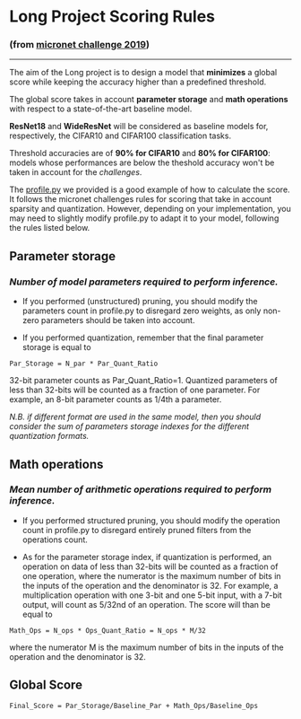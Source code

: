 
# Long Project Scoring Rules 

### (from [micronet challenge 2019](https://micronet-challenge.github.io/))

-------------------------------------------------------------

 The aim of the Long project is to design a model that **minimizes** a global score while keeping the accuracy higher than a predefined threshold. 


The global score takes in account **parameter storage** and **math operations** with respect to a state-of-the-art baseline model.


**ResNet18** and **WideResNet** will be considered as baseline models for, respectively, the CIFAR10 and CIFAR100 classification tasks.


Threshold accuracies are of **90% for CIFAR10** and **80% for CIFAR100**: models whose performances are below the theshold accuracy won't be taken in account for the *challenges*.

The [profile.py](https://github.com/brain-bzh/ai-optim/blob/master/micronet-ressources/profile.py) we provided is a good example of how to calculate the score. It follows the micronet challenges rules for scoring that take in account sparsity and quantization. However, depending on your implementation, you may need to slightly modify profile.py to adapt it to your model, following the rules listed below.

## Parameter storage
### *Number of model parameters required to perform inference.*

- If you performed (unstructured) pruning, you should modify the parameters count in profile.py to disregard zero weights, as only non-zero parameters should be taken into account.

- If you performed quantization, remember that the final parameter storage is equal to 

```
Par_Storage = N_par * Par_Quant_Ratio 
```
32-bit parameter counts as Par_Quant_Ratio=1. Quantized parameters of less than 32-bits will be counted as a fraction of one parameter. For example, an 8-bit parameter counts as 1/4th a parameter.

*N.B. if different format are used in the same model, then you should consider the sum of parameters storage indexes for the different quantization formats.*

## Math operations

### *Mean number of arithmetic operations required to perform inference.*

- If you performed structured pruning, you should modify the operation count in profile.py to disregard entirely pruned filters from the operations count.

- As for the parameter storage index, if quantization is performed, an operation on data of less than 32-bits will be counted as a fraction of one operation, where the numerator is the maximum number of bits in the inputs of the operation and the denominator is 32. For example, a multiplication operation with one 3-bit and one 5-bit input, with a 7-bit output, will count as 5/32nd of an operation. The score will than be equal to 

```
Math_Ops = N_ops * Ops_Quant_Ratio = N_ops * M/32
```

where the numerator M is the maximum number of bits in the inputs of the operation and the denominator is 32.

## Global Score


```
Final_Score = Par_Storage/Baseline_Par + Math_Ops/Baseline_Ops
```
